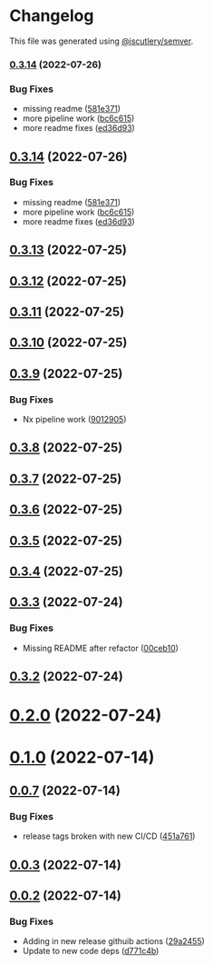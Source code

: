 # Changelog

This file was generated using [@jscutlery/semver](https://github.com/jscutlery/semver).

### [0.3.14](https://github.com/anatine/zod-plugins/compare/graphql-codegen-zod-0.3.13...graphql-codegen-zod-0.3.14) (2022-07-26)


### Bug Fixes

* missing readme ([581e371](https://github.com/anatine/zod-plugins/commit/581e37112c223782759635ae34937a0dfa664dc9))
* more pipeline work ([bc6c615](https://github.com/anatine/zod-plugins/commit/bc6c6153627bfafbcac95487f4de1925e10a47b6))
* more readme fixes ([ed36d93](https://github.com/anatine/zod-plugins/commit/ed36d935dc6bb93ab35b5212e966130ff3ba9838))

## [0.3.14](https://github.com/anatine/zod-plugins/compare/graphql-codegen-zod-0.3.13...graphql-codegen-zod-0.3.14) (2022-07-26)


### Bug Fixes

* missing readme ([581e371](https://github.com/anatine/zod-plugins/commit/581e37112c223782759635ae34937a0dfa664dc9))
* more pipeline work ([bc6c615](https://github.com/anatine/zod-plugins/commit/bc6c6153627bfafbcac95487f4de1925e10a47b6))
* more readme fixes ([ed36d93](https://github.com/anatine/zod-plugins/commit/ed36d935dc6bb93ab35b5212e966130ff3ba9838))



## [0.3.13](https://github.com/anatine/zod-plugins/compare/graphql-codegen-zod-0.3.12...graphql-codegen-zod-0.3.13) (2022-07-25)



## [0.3.12](https://github.com/anatine/zod-plugins/compare/graphql-codegen-zod-0.3.11...graphql-codegen-zod-0.3.12) (2022-07-25)



## [0.3.11](https://github.com/anatine/zod-plugins/compare/graphql-codegen-zod-0.3.10...graphql-codegen-zod-0.3.11) (2022-07-25)



## [0.3.10](https://github.com/anatine/zod-plugins/compare/graphql-codegen-zod-0.3.9...graphql-codegen-zod-0.3.10) (2022-07-25)



## [0.3.9](https://github.com/anatine/zod-plugins/compare/graphql-codegen-zod-0.3.8...graphql-codegen-zod-0.3.9) (2022-07-25)


### Bug Fixes

* Nx pipeline work ([9012905](https://github.com/anatine/zod-plugins/commit/90129055519d329831d026757e04b8192376b6a9))



## [0.3.8](https://github.com/anatine/zod-plugins/compare/graphql-codegen-zod-0.3.7...graphql-codegen-zod-0.3.8) (2022-07-25)



## [0.3.7](https://github.com/anatine/zod-plugins/compare/graphql-codegen-zod-0.3.6...graphql-codegen-zod-0.3.7) (2022-07-25)



## [0.3.6](https://github.com/anatine/zod-plugins/compare/graphql-codegen-zod-0.3.5...graphql-codegen-zod-0.3.6) (2022-07-25)



## [0.3.5](https://github.com/anatine/zod-plugins/compare/graphql-codegen-zod-0.3.4...graphql-codegen-zod-0.3.5) (2022-07-25)



## [0.3.4](https://github.com/anatine/zod-plugins/compare/graphql-codegen-zod-0.3.3...graphql-codegen-zod-0.3.4) (2022-07-25)



## [0.3.3](https://github.com/anatine/zod-plugins/compare/graphql-codegen-zod-0.3.2...graphql-codegen-zod-0.3.3) (2022-07-24)


### Bug Fixes

* Missing README after refactor ([00ceb10](https://github.com/anatine/zod-plugins/commit/00ceb10be8251c6be2a83e64a9a8cd6116451938))



## [0.3.2](https://github.com/anatine/zod-plugins/compare/graphql-codegen-zod-0.3.1...graphql-codegen-zod-0.3.2) (2022-07-24)



# [0.2.0](https://github.com/anatine/zod-plugins/compare/graphql-codegen-zod-0.1.0...graphql-codegen-zod-0.2.0) (2022-07-24)

# [0.1.0](https://github.com/anatine/zod-plugins/compare/graphql-codegen-zod-0.0.7...graphql-codegen-zod-0.1.0) (2022-07-14)

## [0.0.7](https://github.com/anatine/zod-plugins/compare/graphql-codegen-zod-0.0.6...graphql-codegen-zod-0.0.7) (2022-07-14)

### Bug Fixes

* release tags broken with new CI/CD ([451a761](https://github.com/anatine/zod-plugins/commit/451a7614564fa214a5a39137ac8c38beacfcf970))

## [0.0.3](https://github.com/anatine/zod-plugins/compare/graphql-codegen-zod-0.0.2...graphql-codegen-zod-0.0.3) (2022-07-14)

## [0.0.2](https://github.com/anatine/zod-plugins/compare/graphql-codegen-zod-0.0.1...graphql-codegen-zod-0.0.2) (2022-07-14)

### Bug Fixes

* Adding in new release githuib actions ([29a2455](https://github.com/anatine/zod-plugins/commit/29a2455161f7021df9f933d0d8b200a08fe31fde))
* Update to new code deps ([d771c4b](https://github.com/anatine/zod-plugins/commit/d771c4b2b026635a6704eeb1fca80dd2f2e5e8e8))
